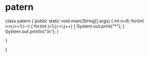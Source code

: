 # patern
class patern {
    public static void main(String[] args) {
        int n=6;
        for(int i=n;i>=1;i--)
        {
            for(int j=1;j<=i;j++)
            {
                System.out.print("*");
            }
            System.out.println("\n");
            }
            
        
    }
}

